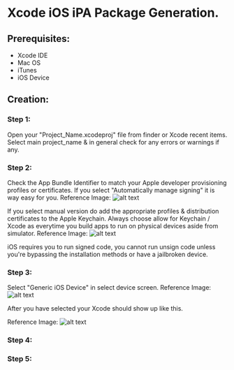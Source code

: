 # Xcode iOS iPA Package Generation.


## Prerequisites: 

* Xcode IDE
* Mac OS 
* iTunes
* iOS Device



## Creation: 

### Step 1:
Open your "Project_Name.xcodeproj" file from finder or Xcode recent items.
Select main project_name & in general check for any errors or warnings if any.

### Step 2: 
Check the App Bundle Identifier to match your Apple developer provisioning profiles or certificates.
If you select "Automatically manage signing" it is way easy for you.
Reference Image: 
![alt text][image]

[image]: https://github.com/SensehacK/iOSDocumentation/blob/master/iOSiPAAssets/automatic_Signing.png "Automatic Signing Kautilya"


If you select manual version do add the appropriate profiles & distribution certificates to the Apple Keychain.
Always choose allow for Keychain / Xcode as everytime you build apps to run on physical devices aside from simulator.
Reference Image: 
![alt text][image]

[image]: iOSDocumentation/iOSiPAAssets/manual_Signing.png "Manual Signing Kautilya"

iOS requires you to run signed code, you cannot run unsign code unless you're bypassing the installation methods or have a jailbroken device.


### Step 3: 
Select "Generic iOS Device" in select device screen.
Reference Image: 
![alt text][image]

[image]: iOSDocumentation/iOSiPAAssets/select_Generic_iOS_Device.png "select_Generic_iOS_Device Kautilya"

After you have selected your Xcode should show up like this.


Reference Image: 
![alt text][image]

[image]: iOSDocumentation/iOSiPAAssets/selected_generic_device.png "selected generic device Kautilya"


### Step 4: 


### Step 5: 